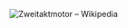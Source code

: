 
![Zweitaktmotor – Wikipedia](https://upload.wikimedia.org/wikipedia/commons/3/33/Two-Stroke_Engine.gif)